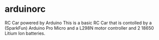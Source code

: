 # arduinorc
RC Car powered by Arduino
This is a basic RC Car that is contolled by a (SparkFun) Arduino Pro Micro and a L298N motor controller and 2 18650 Litium Ion batteries.
